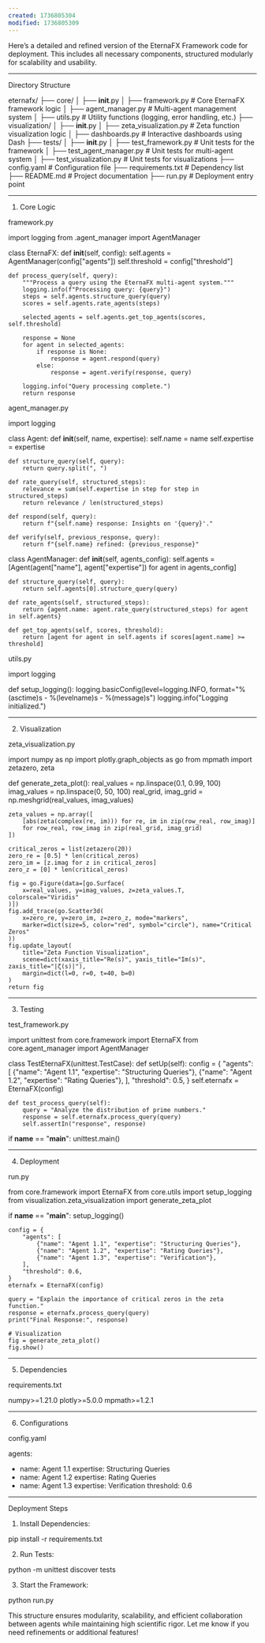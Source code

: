 ```yaml
---
created: 1736805304
modified: 1736805309
---
```


Here’s a detailed and refined version of the EternaFX Framework code for deployment. This includes all necessary components, structured modularly for scalability and usability.


---

Directory Structure

eternafx/
├── core/
│   ├── __init__.py
│   ├── framework.py              # Core EternaFX framework logic
│   ├── agent_manager.py          # Multi-agent management system
│   ├── utils.py                  # Utility functions (logging, error handling, etc.)
├── visualization/
│   ├── __init__.py
│   ├── zeta_visualization.py     # Zeta function visualization logic
│   ├── dashboards.py             # Interactive dashboards using Dash
├── tests/
│   ├── __init__.py
│   ├── test_framework.py         # Unit tests for the framework
│   ├── test_agent_manager.py     # Unit tests for multi-agent system
│   ├── test_visualization.py     # Unit tests for visualizations
├── config.yaml                   # Configuration file
├── requirements.txt              # Dependency list
├── README.md                     # Project documentation
├── run.py                        # Deployment entry point


---

1. Core Logic

framework.py

import logging
from .agent_manager import AgentManager

class EternaFX:
    def __init__(self, config):
        self.agents = AgentManager(config["agents"])
        self.threshold = config["threshold"]

    def process_query(self, query):
        """Process a query using the EternaFX multi-agent system."""
        logging.info(f"Processing query: {query}")
        steps = self.agents.structure_query(query)
        scores = self.agents.rate_agents(steps)

        selected_agents = self.agents.get_top_agents(scores, self.threshold)

        response = None
        for agent in selected_agents:
            if response is None:
                response = agent.respond(query)
            else:
                response = agent.verify(response, query)

        logging.info("Query processing complete.")
        return response

agent_manager.py

import logging

class Agent:
    def __init__(self, name, expertise):
        self.name = name
        self.expertise = expertise

    def structure_query(self, query):
        return query.split(", ")

    def rate_query(self, structured_steps):
        relevance = sum(self.expertise in step for step in structured_steps)
        return relevance / len(structured_steps)

    def respond(self, query):
        return f"{self.name} response: Insights on '{query}'."

    def verify(self, previous_response, query):
        return f"{self.name} refined: {previous_response}"

class AgentManager:
    def __init__(self, agents_config):
        self.agents = [Agent(agent["name"], agent["expertise"]) for agent in agents_config]

    def structure_query(self, query):
        return self.agents[0].structure_query(query)

    def rate_agents(self, structured_steps):
        return {agent.name: agent.rate_query(structured_steps) for agent in self.agents}

    def get_top_agents(self, scores, threshold):
        return [agent for agent in self.agents if scores[agent.name] >= threshold]

utils.py

import logging

def setup_logging():
    logging.basicConfig(level=logging.INFO, format="%(asctime)s - %(levelname)s - %(message)s")
    logging.info("Logging initialized.")


---

2. Visualization

zeta_visualization.py

import numpy as np
import plotly.graph_objects as go
from mpmath import zetazero, zeta

def generate_zeta_plot():
    real_values = np.linspace(0.1, 0.99, 100)
    imag_values = np.linspace(0, 50, 100)
    real_grid, imag_grid = np.meshgrid(real_values, imag_values)

    zeta_values = np.array([
        [abs(zeta(complex(re, im))) for re, im in zip(row_real, row_imag)]
        for row_real, row_imag in zip(real_grid, imag_grid)
    ])

    critical_zeros = list(zetazero(20))
    zero_re = [0.5] * len(critical_zeros)
    zero_im = [z.imag for z in critical_zeros]
    zero_z = [0] * len(critical_zeros)

    fig = go.Figure(data=[go.Surface(
        x=real_values, y=imag_values, z=zeta_values.T, colorscale="Viridis"
    )])
    fig.add_trace(go.Scatter3d(
        x=zero_re, y=zero_im, z=zero_z, mode="markers",
        marker=dict(size=5, color="red", symbol="circle"), name="Critical Zeros"
    ))
    fig.update_layout(
        title="Zeta Function Visualization",
        scene=dict(xaxis_title="Re(s)", yaxis_title="Im(s)", zaxis_title="|ζ(s)|"),
        margin=dict(l=0, r=0, t=40, b=0)
    )
    return fig


---

3. Testing

test_framework.py

import unittest
from core.framework import EternaFX
from core.agent_manager import AgentManager

class TestEternaFX(unittest.TestCase):
    def setUp(self):
        config = {
            "agents": [
                {"name": "Agent 1.1", "expertise": "Structuring Queries"},
                {"name": "Agent 1.2", "expertise": "Rating Queries"},
            ],
            "threshold": 0.5,
        }
        self.eternafx = EternaFX(config)

    def test_process_query(self):
        query = "Analyze the distribution of prime numbers."
        response = self.eternafx.process_query(query)
        self.assertIn("response", response)

if __name__ == "__main__":
    unittest.main()


---

4. Deployment

run.py

from core.framework import EternaFX
from core.utils import setup_logging
from visualization.zeta_visualization import generate_zeta_plot

if __name__ == "__main__":
    setup_logging()

    config = {
        "agents": [
            {"name": "Agent 1.1", "expertise": "Structuring Queries"},
            {"name": "Agent 1.2", "expertise": "Rating Queries"},
            {"name": "Agent 1.3", "expertise": "Verification"},
        ],
        "threshold": 0.6,
    }
    eternafx = EternaFX(config)

    query = "Explain the importance of critical zeros in the zeta function."
    response = eternafx.process_query(query)
    print("Final Response:", response)

    # Visualization
    fig = generate_zeta_plot()
    fig.show()


---

5. Dependencies

requirements.txt

numpy>=1.21.0
plotly>=5.0.0
mpmath>=1.2.1


---

6. Configurations

config.yaml

agents:
  - name: Agent 1.1
    expertise: Structuring Queries
  - name: Agent 1.2
    expertise: Rating Queries
  - name: Agent 1.3
    expertise: Verification
threshold: 0.6


---

Deployment Steps

1. Install Dependencies:

pip install -r requirements.txt


2. Run Tests:

python -m unittest discover tests


3. Start the Framework:

python run.py



This structure ensures modularity, scalability, and efficient collaboration between agents while maintaining high scientific rigor. Let me know if you need refinements or additional features!

